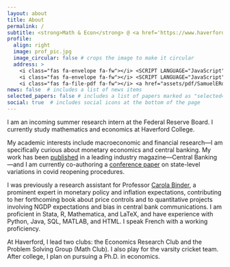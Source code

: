 ```yaml
---
layout: about
title: About
permalink: /
subtitle: <strong>Math & Econ</strong> @ <a href='https://www.haverford.edu'>Haverford College</a>&nbsp;&nbsp;•&nbsp;&nbsp;<strong>Incoming Research Intern</strong> @ <a href='https://www.federalreserve.gov'>Federal Reserve Board
profile:
  align: right
  image: prof_pic.jpg
  image_circular: false # crops the image to make it circular
  address: >
    <i class="fas fa-envelope fa-fw"></i> <SCRIPT LANGUAGE="JavaScript">user = 'seross';site = 'haverford.edu';document.write('<a href=\"mailto:' + user + '@' + site + '\">');document.write(user + '@' + site + '</a>');</SCRIPT><br>
    <i class="fas fa-envelope fa-fw"></i> <SCRIPT LANGUAGE="JavaScript">user = 'mail';site = 'samueleross.com';document.write('<a href=\"mailto:' + user + '@' + site + '\">');document.write(user + '@' + site + '</a>');</SCRIPT><br>
    <i class="fas fa-file-pdf fa-fw"></i> <a href="assets/pdf/SamuelERoss_Resume.pdf" target="_blank" title="Resume/CV">Resume/CV</a>
news: false  # includes a list of news items
selected_papers: false # includes a list of papers marked as "selected={true}"
social: true  # includes social icons at the bottom of the page
---
```

I am an incoming summer research intern at the Federal Reserve Board. I currently study mathematics and economics at Haverford College.

My academic interests include macroeconomic and financial research&mdash;I am specifically curious about monetary economics and central banking. My work has been [published](https://www.centralbanking.com/central-banks/monetary-policy/communication/7951981/book-notes-cant-we-just-print-more-money-by-rupal-patel-and-jack-meaning) in a leading industry magazine&mdash;Central Banking&mdash;and I am currently co-authoring a [conference paper](/assets/pdf/GangolfGoyalRoss_CovidReopenings.pdf) on state-level variations in covid reopening procedures.

I was previously a research assistant for Professor [Carola Binder](https://carolabinder.sites.haverford.edu), a prominent expert in monetary policy and inflation expectations, contributing to her forthcoming book about price controls and to quantitative projects involving NGDP expectations and bias in central bank communications. I am proficient in Stata, R, Mathematica, and LaTeX, and have experience with Python, Java, SQL, MATLAB, and HTML. I speak French with a working proficiency.

At Haverford, I lead two clubs: the Economics Research Club and the Problem Solving Group (Math Club). I also play for the varsity cricket team. After college, I plan on pursuing a Ph.D. in economics.
